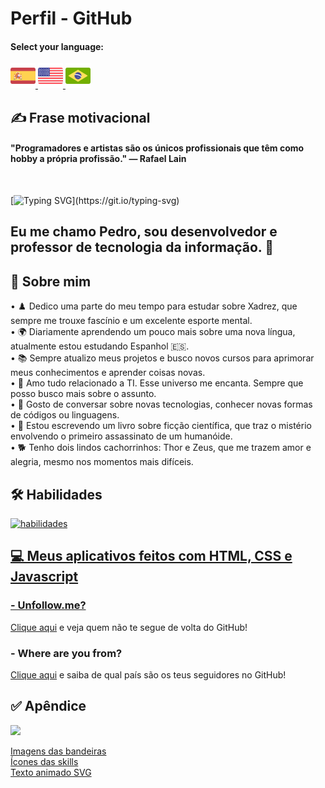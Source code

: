 
# Perfil - GitHub

#### Select your language:

<a href="README.es.md">
    <img src="espanha.png" alt="Bandeira da Espanha" style="width: 40px;">
</a>
<a href="README.en.md">
    <img src="estadosunidos.png" alt="Bandeira dos Estados Unidos" style="width: 40px;">
</a>
<a href="README.md">
    <img src="brasil.png" alt="Bandeira do Brasil" style="width: 40px;">
</a>


## ✍️ Frase motivacional
<div>
    <h4>"Programadores e artistas são os únicos profissionais que têm como hobby a própria profissão." — Rafael Lain</h4><br>
</div>

[![Typing SVG](https://readme-typing-svg.demolab.com?font=Fira+Code&size=35&pause=1000&color=D3D3D3&width=435&lines=Oi%2C+Seja+bem-vindo!!!)](https://git.io/typing-svg)
## Eu me chamo Pedro, sou desenvolvedor e professor de tecnologia da informação. 🖖


## 🚀 Sobre mim


• ♟️ Dedico uma parte do meu tempo para estudar sobre Xadrez, que sempre me trouxe fascínio e um excelente esporte mental. <br> 
• 🌍 Diariamente aprendendo um pouco mais sobre uma nova língua, atualmente estou estudando Espanhol 🇪🇸. <br>
• 📚 Sempre atualizo meus projetos e busco novos cursos para aprimorar meus conhecimentos e aprender coisas novas.<br> 
• 💖 Amo tudo relacionado a TI. Esse universo me encanta. Sempre que posso busco mais sobre o assunto. <br>
• 💬 Gosto de conversar sobre novas tecnologias, conhecer novas formas de códigos ou linguagens. <br>
• 📖 Estou escrevendo um livro sobre ficção científica, que traz o mistério envolvendo o primeiro assassinato de um humanóide. <br>
• 🐕 Tenho dois lindos cachorrinhos: Thor e Zeus, que me trazem amor e alegria, mesmo nos momentos mais difíceis. <br>


## 🛠 Habilidades
<a href="https://skillicons.dev"> <img src="https://skillicons.dev/icons?i=py,js,php,java,c,vue,react,laravel,jquery,bootstrap,sass,mysql,sqlite,git,github,vscode,postman,cypress,html,css,nodejs,npm" alt="habilidades"/>


## 💻 Meus aplicativos feitos com HTML, CSS e Javascript 
### - Unfollow.me?
[Clique aqui](https://pedrordcampos.github.io/unfollowme/) e veja quem não te segue de volta do GitHub! 

### - Where are you from?
[Clique aqui](https://pedrordcampos.github.io/whereareyoufrom/) e saiba de qual país são os teus seguidores no GitHub!


## ✅ Apêndice

[![](https://visitcount.itsvg.in/api?id=pedrordcampos&label=Visitantes&color=0&icon=4&pretty=false)](https://visitcount.itsvg.in)

[Imagens das bandeiras](https://br.freepik.com)<br>
[Ícones das skills](https://skillicons.dev)<br>
[Texto animado SVG](https://readme-typing-svg.demolab.com/demo/)



